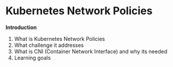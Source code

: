 # Kubernetes Network Policies

**Introduction**
  01. What is Kubernetes Network Policies
  02. What challenge it addresses
  03. What is CNI (Container Network Interface) and why its needed
  04. Learning goals
